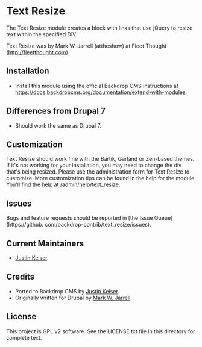 Text Resize
======================
The Text Resize module creates a block with links that use
jQuery to resize text within the specified DIV.

Text Resize was by Mark W. Jarrell (attheshow) at
Fleet Thought (http://fleetthought.com).


Installation
------------

- Install this module using the official Backdrop CMS instructions at
  https://docs.backdropcms.org/documentation/extend-with-modules.

Differences from Drupal 7
-------------------------

- Should work the same as Drupal 7.

Customization
-------

Text Resize should work fine with the Bartik, Garland or Zen-based themes.  If it's not working for your
installation, you may need to change the div that's being resized. Please use the administration form for
Text Resize to customize. More customization tips can be found in the help for the module.
You'll find the help at /admin/help/text_resize.

Issues
------

Bugs and feature requests should be reported in [the Issue Queue](https://github.
com/backdrop-contrib/text_resize/issues).

Current Maintainers
-------------------

- [Justin Keiser](https://github.com/keiserjb).

Credits 
-------

- Ported to Backdrop CMS by [Justin Keiser](https://github.com/keiserjb).
- Originally written for Drupal by [Mark W. Jarrell](https://github.com/attheshow).


License
-------

This project is GPL v2 software.
See the LICENSE.txt file in this directory for complete text.